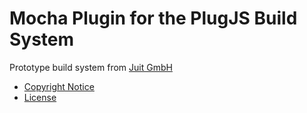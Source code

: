 Mocha Plugin for the PlugJS Build System
========================================

Prototype build system from [Juit GmbH](https://www.juit.com/)

* [Copyright Notice](https://github.com/plugjs/plug/blob/main/NOTICE.md)
* [License](https://github.com/plugjs/plug/blob/main/LICENSE.md)
